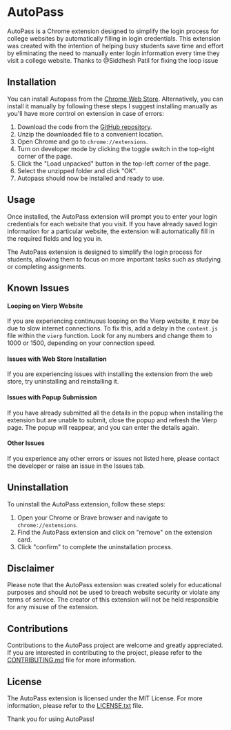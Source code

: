 
# AutoPass

AutoPass is a Chrome extension designed to simplify the login process for college websites by automatically filling in login credentials. This extension was created with the intention of helping busy students save time and effort by eliminating the need to manually enter login information every time they visit a college website.
Thanks to @Siddhesh Patil for fixing the loop issue


## Installation

You can install Autopass from the [Chrome Web Store](https://chrome.google.com/webstore/detail/autopass/gnlbghgnncejhnpcjhfdodhenjpmbenb). Alternatively, you can install it manually by following these steps I suggest installing manually as you'll have more control on extension in case of errors:

1.  Download the code from the [GitHub repository](https://github.com/your-username/autopass).
2.  Unzip the downloaded file to a convenient location.
3.  Open Chrome and go to `chrome://extensions`.
4.  Turn on developer mode by clicking the toggle switch in the top-right corner of the page.
5.  Click the "Load unpacked" button in the top-left corner of the page.
6.  Select the unzipped folder and click "OK".
7.  Autopass should now be installed and ready to use.

## Usage

Once installed, the AutoPass extension will prompt you to enter your login credentials for each website that you visit. If you have already saved login information for a particular website, the extension will automatically fill in the required fields and log you in.

The AutoPass extension is designed to simplify the login process for students, allowing them to focus on more important tasks such as studying or completing assignments.
## Known Issues

#### Looping on Vierp Website

If you are experiencing continuous looping on the Vierp website, it may be due to slow internet connections. To fix this, add a delay in the `content.js` file within the `vierp` function. Look for any numbers and change them to 1000 or 1500, depending on your connection speed.

#### Issues with Web Store Installation

If you are experiencing issues with installing the extension from the web store, try uninstalling and reinstalling it.

#### Issues with Popup Submission

If you have already submitted all the details in the popup when installing the extension but are unable to submit, close the popup and refresh the Vierp page. The popup will reappear, and you can enter the details again.

#### Other Issues

If you experience any other errors or issues not listed here, please contact the developer or raise an issue in the Issues tab.
## Uninstallation

To uninstall the AutoPass extension, follow these steps:

1.  Open your Chrome or Brave browser and navigate to `chrome://extensions`.
2.  Find the AutoPass extension and click on "remove" on the extension card.
3.  Click "confirm" to complete the uninstallation process.

## Disclaimer

Please note that the AutoPass extension was created solely for educational purposes and should not be used to breach website security or violate any terms of service. The creator of this extension will not be held responsible for any misuse of the extension.

## Contributions

Contributions to the AutoPass project are welcome and greatly appreciated. If you are interested in contributing to the project, please refer to the [CONTRIBUTING.md](https://github.com/kuldeepaher01/AutoPass-extension/blob/main/CONTRIBUTING.md) file for more information.

## License

The AutoPass extension is licensed under the MIT License. For more information, please refer to the [LICENSE.txt](https://github.com/kuldeepaher01/AutoPass-extension/blob/main/LICENSE.txt) file.

Thank you for using AutoPass!

